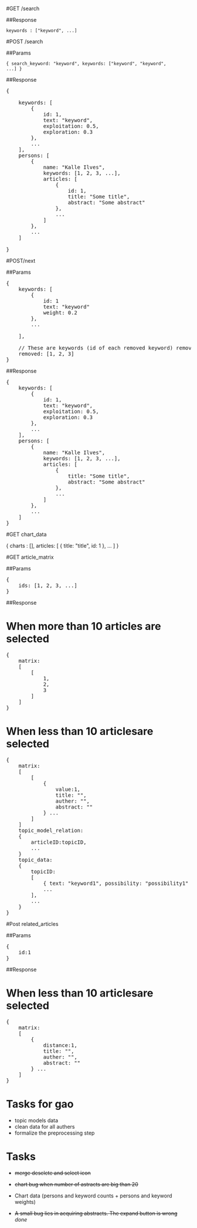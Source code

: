 #GET /search


##Response

<code>keywords : ["keyword", ...]</code>


#POST /search 

##Params

<code>{ search_keyword: "keyword", keywords: ["keyword", "keyword", ...] }</code>


##Response

<pre>{

	keywords: [
		{
			id: 1,
			text: "keyword",
			exploitation: 0.5,
			exploration: 0.3
		},
		...
	],
	persons: [
		{
			name: "Kalle Ilves",
			keywords: [1, 2, 3, ...],
			articles: [
				{
					id: 1,
					title: "Some title",
					abstract: "Some abstract"
				},
				...
			]
		},
		...
	]

}
</pre>

#POST/next

##Params

<pre>
{
	keywords: [
		{
			id: 1
			text: "keyword"
			weight: 0.2
		},
		...

	],
	
	// These are keywords (id of each removed keyword) removed by the user
	removed: [1, 2, 3]
}
</pre>

##Response

<pre>{
	keywords: [
		{
			id: 1,
			text: "keyword",
			exploitation: 0.5,
			exploration: 0.3
		},
		...
	],
	persons: [
		{
			name: "Kalle Ilves",
			keywords: [1, 2, 3, ...],
			articles: [
				{
					title: "Some title",
					abstract: "Some abstract"
				},
				...
			]
		},
		...
	]
}</pre>

#GET chart_data

{
	charts : [],
	articles: [
		{
			title: "title",
			id: 1
		},
		...
	]
}

#GET article_matrix

##Params

<pre>
{
	ids: [1, 2, 3, ...]
}
</pre>

##Response

# When more than 10 articles are selected 
<pre>
{
	matrix: 
	[
		[
			1,
			2,
			3
		]
	]
}
</pre>
# When less than 10 articlesare selected
<pre>
{
	matrix: 
	[
		[
			{
				value:1, 
				title: "",
				auther: "",
				abstract: ""
			} ...
		]
	]
	topic_model_relation:
	{
		articleID:topicID,
		...
	}
	topic_data:
	{
		topicID:
		[
			{ text: "keyword1", possibility: "possibility1" },
			...
		],
		...
	}
}
</pre>


#Post related_articles

##Params

<pre>
{
	id:1
}
</pre>

##Response

# When less than 10 articlesare selected
<pre>
{
	matrix: 
	[
		{
			distance:1, 
			title: "",
			auther: "",
			abstract: ""
		} ...
	]
}
</pre>
# Tasks for gao

- topic models data
- clean data for all authers
- formalize the preprocessing step

# Tasks

- <strike> merge deselete and select icon </strike> 
- <strike> chart bug when number of astracts are big than 20</strike>

- Chart data (persons and keyword counts + persons and keyword weights)
- <strike>A small bug lies in acquiring abstracts. The expand button is wrong</strike> *done*
